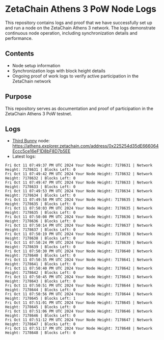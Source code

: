 # ZetaChain Athens 3 PoW Node Logs
This repository contains logs and proof that we have successfully set up and run a node on the ZetaChain Athens 3 network. The logs demonstrate continuous node operation, including synchronization details and performance.

## Contents
- Node setup information
- Synchronization logs with block height details
- Ongoing proof of work logs to verify active participation in the ZetaChain network

## Purpose
This repository serves as documentation and proof of participation in the ZetaChain Athens 3 PoW testnet.

## Logs

- [Third Bunny](https://thirdbunny.xyz/) node: https://athens.explorer.zetachain.com/address/0x225254d35dE666064Eccc5ce16eF1D8bF8D7b5EE
- Latest logs:
```
Fri Oct 11 07:49:37 PM UTC 2024 Your Node Height: 7178631 | Network Height: 7178631 | Blocks Left: 0
Fri Oct 11 07:49:42 PM UTC 2024 Your Node Height: 7178632 | Network Height: 7178632 | Blocks Left: 0
Fri Oct 11 07:49:47 PM UTC 2024 Your Node Height: 7178633 | Network Height: 7178633 | Blocks Left: 0
Fri Oct 11 07:49:53 PM UTC 2024 Your Node Height: 7178634 | Network Height: 7178634 | Blocks Left: 0
Fri Oct 11 07:49:58 PM UTC 2024 Your Node Height: 7178635 | Network Height: 7178635 | Blocks Left: 0
Fri Oct 11 07:50:03 PM UTC 2024 Your Node Height: 7178635 | Network Height: 7178635 | Blocks Left: 0
Fri Oct 11 07:50:08 PM UTC 2024 Your Node Height: 7178636 | Network Height: 7178636 | Blocks Left: 0
Fri Oct 11 07:50:14 PM UTC 2024 Your Node Height: 7178637 | Network Height: 7178637 | Blocks Left: 0
Fri Oct 11 07:50:19 PM UTC 2024 Your Node Height: 7178638 | Network Height: 7178638 | Blocks Left: 0
Fri Oct 11 07:50:24 PM UTC 2024 Your Node Height: 7178639 | Network Height: 7178639 | Blocks Left: 0
Fri Oct 11 07:50:30 PM UTC 2024 Your Node Height: 7178640 | Network Height: 7178640 | Blocks Left: 0
Fri Oct 11 07:50:35 PM UTC 2024 Your Node Height: 7178641 | Network Height: 7178641 | Blocks Left: 0
Fri Oct 11 07:50:40 PM UTC 2024 Your Node Height: 7178642 | Network Height: 7178642 | Blocks Left: 0
Fri Oct 11 07:50:45 PM UTC 2024 Your Node Height: 7178643 | Network Height: 7178643 | Blocks Left: 0
Fri Oct 11 07:50:51 PM UTC 2024 Your Node Height: 7178644 | Network Height: 7178644 | Blocks Left: 0
Fri Oct 11 07:50:56 PM UTC 2024 Your Node Height: 7178644 | Network Height: 7178645 | Blocks Left: 1
Fri Oct 11 07:51:01 PM UTC 2024 Your Node Height: 7178645 | Network Height: 7178645 | Blocks Left: 0
Fri Oct 11 07:51:06 PM UTC 2024 Your Node Height: 7178646 | Network Height: 7178646 | Blocks Left: 0
Fri Oct 11 07:51:12 PM UTC 2024 Your Node Height: 7178647 | Network Height: 7178647 | Blocks Left: 0
Fri Oct 11 07:51:17 PM UTC 2024 Your Node Height: 7178648 | Network Height: 7178648 | Blocks Left: 0
```
